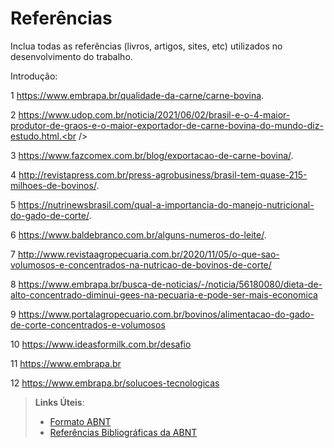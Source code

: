 # Referências

Inclua todas as referências (livros, artigos, sites, etc) utilizados no desenvolvimento do trabalho.

Introdução:

1 https://www.embrapa.br/qualidade-da-carne/carne-bovina. <br />

2 https://www.udop.com.br/noticia/2021/06/02/brasil-e-o-4-maior-produtor-de-graos-e-o-maior-exportador-de-carne-bovina-do-mundo-diz-estudo.html.<br />

3 https://www.fazcomex.com.br/blog/exportacao-de-carne-bovina/. <br />

4 http://revistapress.com.br/press-agrobusiness/brasil-tem-quase-215-milhoes-de-bovinos/. <br />

5 https://nutrinewsbrasil.com/qual-a-importancia-do-manejo-nutricional-do-gado-de-corte/. <br />

6 https://www.baldebranco.com.br/alguns-numeros-do-leite/. <br />

7 http://www.revistaagropecuaria.com.br/2020/11/05/o-que-sao-volumosos-e-concentrados-na-nutricao-de-bovinos-de-corte/

8 https://www.embrapa.br/busca-de-noticias/-/noticia/56180080/dieta-de-alto-concentrado-diminui-gees-na-pecuaria-e-pode-ser-mais-economica

9 https://www.portalagropecuario.com.br/bovinos/alimentacao-do-gado-de-corte-concentrados-e-volumosos

10 https://www.ideasformilk.com.br/desafio

11 https://www.embrapa.br

12 https://www.embrapa.br/solucoes-tecnologicas

> **Links Úteis**:
> - [Formato ABNT](https://www.normastecnicas.com/abnt/trabalhos-academicos/referencias/)
> - [Referências Bibliográficas da ABNT](https://comunidade.rockcontent.com/referencia-bibliografica-abnt/)
